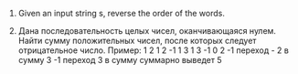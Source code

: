 1. Given an input string s, reverse the order of the words.

2. Дана последовательность целых чисел, оканчивающаяся нулем. Найти сумму положительных чисел, после которых следует отрицательное число.
Пример: 1 2 1 2 -1 1 3 1 3 -1 0 2 -1 переход - 2 в сумму 3 -1 переход 3 в сумму суммарно выведет 5
